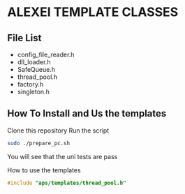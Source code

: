 ALEXEI TEMPLATE CLASSES
=========================
File List
-------------------------
* config_file_reader.h
* dll_loader.h
* SafeQueue.h
* thread_pool.h
* factory.h
* singleton.h

How To Install and Us the templates
------------------------------------
Clone this repository
Run the script

```bash
sudo ./prepare_pc.sh
```

You will see that the uni tests are pass

How to use the templates
```cpp
#include "aps/templates/thread_pool.h"
```
